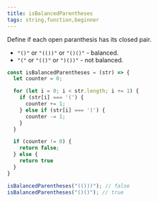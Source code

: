 ```yaml
---
title: isBalancedParentheses
tags: string,function,beginner
---
```


Define if each open paranthesis has its closed pair.

- `"()"` or `"(())"` or `"()()"` - balanced.
- `"("` or `"(()"` or `")())"` - not balanced.


```js
const isBalancedParentheses = (str) => {
  let counter = 0;

  for (let i = 0; i < str.length; i += 1) {
    if (str[i] === '(') {
      counter += 1;
    } else if (str[i] === ')') {
      counter -= 1;
    }
  }

  if (counter != 0) {
    return false;
  } else {
    return true
  }
}
```

```js
isBalancedParentheses("(()))"); // false
isBalancedParentheses("()()"); // true

```
